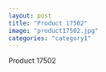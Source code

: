 ```yaml
---
layout: post
title: "Product 17502"
image: "product17502.jpg"
categories: "category1"
---
```

Product 17502

